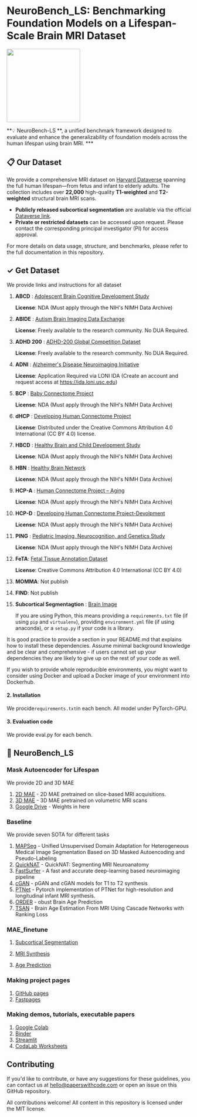 # NeuroBench_LS: Benchmarking Foundation Models on a Lifespan-Scale Brain MRI Dataset

 

<img src="https://upload.wikimedia.org/wikipedia/en/thumb/0/08/Logo_for_Conference_on_Neural_Information_Processing_Systems.svg/1200px-Logo_for_Conference_on_Neural_Information_Processing_Systems.svg.png" width=200>

**💡 NeuroBench-LS **, a unified benchmark framework designed to evaluate and enhance the generalizability of foundation models across the human lifespan using brain MRI. *** 

## 📋 Our Dataset

We provide a comprehensive MRI dataset on [Harvard Dataverse](https://dataverse.harvard.edu/) spanning the full human lifespan—from fetus and infant to elderly adults. The collection includes over **22,000** high-quality **T1-weighted** and **T2-weighted** structural brain MRI scans.

- **Publicly released subcortical segmentation** are available via the official [Dataverse link](https://dataverse.harvard.edu/dataset.xhtml?persistentId=doi:10.7910/DVN/B5OU7H).
- **Private or restricted datasets** can be accessed upon request. Please contact the corresponding principal investigator (PI) for access approval.

For more details on data usage, structure, and benchmarks, please refer to the full documentation in this repository.   

## ✓ Get Dataset

We provide links and instructions for all dataset

1. **ABCD** : [Adolescent Brain Cognitive Development Study](https://nda.nih.gov/general-query.html?q=query=featured-datasets:Adolescent%20Brain%20Cognitive%20Development%20Study%20(ABCD))

   **License**: NDA (Must apply through the NIH's NIMH Data Archive)

2. **ABIDE** : [Autism Brain Imaging Data Exchange](https://fcon_1000.projects.nitrc.org/indi/abide/abide_I.html)

   **License**: Freely available to the research community. No DUA Required.

3. **ADHD 200** : [ADHD-200 Global Competition Dataset](https://fcon_1000.projects.nitrc.org/indi/adhd200/)

   **License**: Freely available to the research community. No DUA Required.

4. **ADNI** : [Alzheimer's Disease Neuroimaging Initiative](https://ida.loni.usc.edu/login.jsp?project=ADNI&page=HOME)

   **License**: Application Required via LONI IDA (Create an account and  request access at https://ida.loni.usc.edu)

5. **BCP** : [Baby Connectome Project](https://nda.nih.gov/edit_collection.html?id=2848)

   **License**: NDA (Must apply through the NIH's NIMH Data Archive)

6. **dHCP** : [Developing Human Connectome Project](https://www.developingconnectome.org/data-release/second-data-release/)

   **License**: Distributed under the Creative Commons Attribution 4.0 International (CC BY 4.0) license.

7. **HBCD** : [Healthy Brain and Child Development Study](https://hbcd-docs.readthedocs.io/data_access/)

   **License**: NDA (Must apply through the NIH's NIMH Data Archive)

8. **HBN** : [Healthy Brain Network](https://fcon_1000.projects.nitrc.org/indi/cmi_healthy_brain_network/MRI_EEG.html#Direct%20Down)

   **License**: NDA (Must apply through the NIH's NIMH Data Archive)

9. **HCP-A** : [Human Connectome Project – Aging](https://www.humanconnectome.org/study/hcp-lifespan-aging/data-releases)

   **License**: NDA (Must apply through the NIH's NIMH Data Archive)

10. **HCP-D** : [Developing Human Connectome Project-Devolpment](https://www.humanconnectome.org/study/hcp-lifespan-aging/data-releases)

    **License**: NDA (Must apply through the NIH's NIMH Data Archive)

11. **PING** : [Pediatric Imaging, Neurocognition, and Genetics Study](https://nda.nih.gov/edit_collection.html?id=2607)

    **License**: NDA (Must apply through the NIH's NIMH Data Archive)

12. **FeTA**:  [Fetal Tissue Annotation Dataset](https://www.synapse.org/Synapse:syn23747212/wiki/608434)

    **License**: Creative Commons Attribution 4.0 International (CC BY 4.0)

13. **MOMMA**: Not publish

14. **FIND**: Not publish

15. **Subcortical Segmentagtion** : [Brain Image](https://nda.nih.gov/study.html?id=1745)

    

    If you are using Python, this means providing a `requirements.txt` file (if using `pip` and `virtualenv`), providing `environment.yml` file (if using anaconda), or a `setup.py` if your code is a library. 

It is good practice to provide a section in your README.md that explains how to install these dependencies. Assume minimal background knowledge and be clear and comprehensive - if users cannot set up your dependencies they are likely to give up on the rest of your code as well. 

If you wish to provide whole reproducible environments, you might want to consider using Docker and upload a Docker image of your environment into Dockerhub. 

#### 2. Installation

We procide`requirements.txt`in each bench. All model under PyTorch-GPU.

#### 3. Evaluation code

We provide eval.py for each bench.



## 🎉 NeuroBench_LS

### Mask Autoencoder for Lifespan

We provide 2D and 3D MAE

1. [2D MAE](https://github.com/rlu25/NeuroBrench_LS/tree/main/MAE_Model/MAE_2D) - 2D MAE pretrained on slice-based MRI acquisitions.
2. [3D MAE](https://github.com/rlu25/NeuroBrench_LS/tree/main/MAE_Model/MAE_3D) - 3D MAE pretrained on volumetric MRI scans
3. [Google Drive](https://drive.google.com/drive/folders/1JwdIB00tUwrLIUAX7HIbTgUj6c97j6Aa?usp=sharing) - Weights in here

### Baseline

We provide seven SOTA for different tasks

1. [MAPSeg](https://github.com/XuzheZ/MAPSeg) - Unified Unsupervised Domain Adaptation for Heterogeneous Medical Image Segmentation Based on 3D Masked Autoencoding and Pseudo-Labeling
1. [QuickNAT](https://github.com/ai-med/QuickNATv2) - QuickNAT: Segmenting MRI Neuroanatomy
1. [FastSurfer](https://github.com/Deep-MI/FastSurfer) - A fast and accurate deep-learning based neuroimaging pipeline
1. [cGAN](https://github.com/icon-lab/pGAN-cGAN) - pGAN and cGAN models for T1 to T2 synthesis
1. [PTNet](https://github.com/XuzheZ/PTNet) - Pytorch implementation of PTNet for high-resolution and longitudinal infant MRI synthesis.
1. [ORDER](https://github.com/jaygshah/Robust-Brain-Age-Prediction) - obust Brain Age Prediction
1. [TSAN](https://github.com/Milan-BUAA/TSAN-brain-age-estimation) - Brain Age Estimation From MRI Using Cascade Networks with Ranking Loss

### MAE_finetune

1. [Subcortical Segmentation](https://github.com/rlu25/NeuroBrench_LS/tree/main/Benchmark_Finetune/Subcortical%20Segmentation)

2. [MRI Synthesis](https://github.com/rlu25/NeuroBrench_LS/tree/main/Benchmark_Finetune/MRI%20Synthesis)

3. [Age Prediction](https://github.com/rlu25/NeuroBrench_LS/tree/main/Benchmark_Finetune/Age%20Prediction)

   

### Making project pages

1. [GitHub pages](https://pages.github.com/)
2. [Fastpages](https://github.com/fastai/fastpages)

### Making demos, tutorials, executable papers

1. [Google Colab](https://colab.research.google.com/)
2. [Binder](https://mybinder.org/)
3. [Streamlit](https://github.com/streamlit/streamlit)
4. [CodaLab Worksheets](https://worksheets.codalab.org/)

## Contributing

If you'd like to contribute, or have any suggestions for these guidelines, you can contact us at hello@paperswithcode.com or open an issue on this GitHub repository. 

All contributions welcome! All content in this repository is licensed under the MIT license.
